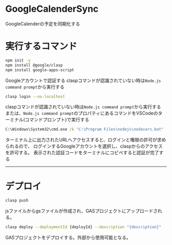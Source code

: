 # GoogleCalenderSync

GoogleCalenderの予定を同期化する

# 実行するコマンド

```bash
npm init -y
npm install @google/clasp
npm install google-apps-script
```

Googleアカウントで認証する
claspコマンドが認識されていない時は`Node.js command prompt`から実行する

```bash
clasp login --no-localhost
```

claspコマンドが認識されていない時は`Node.js command prompt`から実行する
または、`Node.js command prompt`のプロパティにあるコマンドをVSCodeのターミナル(コマンドプロンプト)で実行する

```cmd
C:\Windows\System32\cmd.exe /k "C:\Program Files\nodejs\nodevars.bat"
```

ターミナル上に出力されたURLへアクセスすると、ログインと権限の許可が求められるので、
ログインするGoogleアカウントを選択し、claspからのアクセスを許可する。
表示された認証コードをターミナルにコピペすると認証が完了する

---

# デプロイ

```bash
clasp push
```

jsファイルからgsファイルが作成され、GASプロジェクトにアップロードされる。

```bash
clasp deploy --deploymentId {deployId} --description "{description}"
```

GASプロジェクトをデプロイする。外部から使用可能となる。
